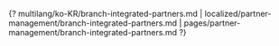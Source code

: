 {? multilang/ko-KR/branch-integrated-partners.md | localized/partner-management/branch-integrated-partners.md | pages/partner-management/branch-integrated-partners.md ?}
